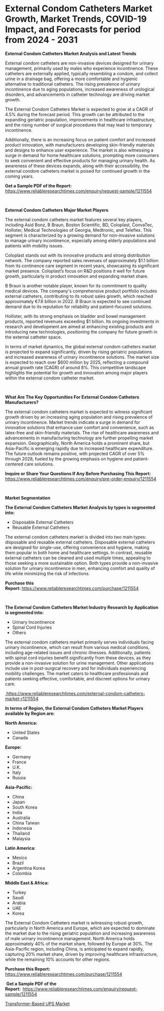 <p><h1>External Condom Catheters Market Growth, Market Trends, COVID-19 Impact, and Forecasts for period from 2024 - 2031</h1></p><p><strong>External Condom Catheters Market Analysis and Latest Trends</strong></p>
<p><p>External condom catheters are non-invasive devices designed for urinary management, primarily used by males who experience incontinence. These catheters are externally applied, typically resembling a condom, and collect urine in a drainage bag, offering a more comfortable and hygienic alternative to traditional catheters. The rising prevalence of urinary incontinence due to aging populations, increased awareness of urological disorders, and advancements in catheter technology are driving market growth.</p><p>The External Condom Catheters Market is expected to grow at a CAGR of 4.5% during the forecast period. This growth can be attributed to the expanding geriatric population, improvements in healthcare infrastructure, and the rising number of surgical procedures that may lead to temporary incontinence. </p><p>Additionally, there is an increasing focus on patient comfort and increased product innovation, with manufacturers developing skin-friendly materials and designs to enhance user experience. The market is also witnessing a surge in demand for home healthcare solutions, prompting more consumers to seek convenient and effective products for managing urinary health. As awareness of these devices expands, along with their accessibility, the external condom catheters market is poised for continued growth in the coming years.</p></p>
<p><strong>Get a Sample PDF of the Report:&nbsp;</strong> <a href="https://www.reliableresearchtimes.com/enquiry/request-sample/1211554?utm_campaign=1420&utm_medium=2&utm_source=Github&utm_content=ia&utm_term=27122024&utm_id=external-condom-catheters">https://www.reliableresearchtimes.com/enquiry/request-sample/1211554</a></p>
<p>&nbsp;</p>
<p><strong>External Condom Catheters Major Market Players</strong></p>
<p><p>The external condom catheters market features several key players, including Asid Bonz, B Braun, Boston Scientific, BD, Coloplast, ConvaTec, Hollister, Medical Technologies of Georgia, Medtronic, and Teleflex. This segment is characterized by a growing demand for non-invasive solutions to manage urinary incontinence, especially among elderly populations and patients with mobility issues.</p><p>Coloplast stands out with its innovative products and strong distribution network. The company reported sales revenues of approximately $1.1 billion from its continence care segment in recent years, showcasing its significant market presence. Coloplast’s focus on R&D positions it well for future growth, particularly in product innovation and expanding market share.</p><p>B Braun is another notable player, known for its commitment to quality medical devices. The company's comprehensive product portfolio includes external catheters, contributing to its robust sales growth, which reached approximately €7.6 billion in 2022. B Braun is expected to see continued demand due to its reputation for reliability and patient-focused solutions.</p><p>Hollister, with its strong emphasis on bladder and bowel management products, reported revenues exceeding $1 billion. Its ongoing investments in research and development are aimed at enhancing existing products and introducing new technologies, positioning the company for future growth in the external catheter space.</p><p>In terms of market dynamics, the global external condom catheters market is projected to expand significantly, driven by rising geriatric populations and increased awareness of urinary incontinence solutions. The market size is expected to reach over $600 million by 2025, reflecting a compound annual growth rate (CAGR) of around 8%. This competitive landscape highlights the potential for growth and innovation among major players within the external condom catheter market.</p></p>
<p>&nbsp;</p>
<p><strong>What Are The Key Opportunities For External Condom Catheters Manufacturers?</strong></p>
<p><p>The external condom catheters market is expected to witness significant growth driven by an increasing aging population and rising prevalence of urinary incontinence.  Market trends indicate a surge in demand for innovative solutions that enhance user comfort and convenience, such as latex-free and skin-friendly materials. The rise of healthcare awareness and advancements in manufacturing technology are further propelling market expansion. Geographically, North America holds a prominent share, but Asia-Pacific is emerging rapidly due to increased healthcare expenditure. The future outlook remains positive, with projected CAGR of over 5% through 2028, fueled by the growing emphasis on hygiene and patient-centered care solutions.</p></p>
<p><strong>Inquire or Share Your Questions If Any Before Purchasing This Report:</strong> <a href="https://www.reliableresearchtimes.com/enquiry/pre-order-enquiry/1211554?utm_campaign=1420&utm_medium=2&utm_source=Github&utm_content=ia&utm_term=27122024&utm_id=external-condom-catheters">https://www.reliableresearchtimes.com/enquiry/pre-order-enquiry/1211554</a></p>
<p>&nbsp;</p>
<p><strong>Market Segmentation</strong></p>
<p><strong>The External Condom Catheters Market Analysis by types is segmented into:</strong></p>
<p><ul><li>Disposable External Catheters</li><li>Reusable External Catheters</li></ul></p>
<p><p>The external condom catheters market is divided into two main types: disposable and reusable external catheters. Disposable external catheters are designed for single-use, offering convenience and hygiene, making them popular in both home and healthcare settings. In contrast, reusable external catheters can be cleaned and used multiple times, appealing to those seeking a more sustainable option. Both types provide a non-invasive solution for urinary incontinence in men, enhancing comfort and quality of life while minimizing the risk of infections.</p></p>
<p><strong>Purchase this Report:&nbsp;</strong><a href="https://www.reliableresearchtimes.com/purchase/1211554?utm_campaign=1420&utm_medium=2&utm_source=Github&utm_content=ia&utm_term=27122024&utm_id=external-condom-catheters">https://www.reliableresearchtimes.com/purchase/1211554</a></p>
<p>&nbsp;</p>
<p><strong>The External Condom Catheters Market Industry Research by Application is segmented into:</strong></p>
<p><ul><li>Urinary Incontinence</li><li>Spinal Cord Injuries</li><li>Others</li></ul></p>
<p><p>The external condom catheters market primarily serves individuals facing urinary incontinence, which can result from various medical conditions, including age-related issues and chronic illnesses. Additionally, patients with spinal cord injuries benefit significantly from these devices, as they provide a non-invasive solution for urine management. Other applications include use in post-surgical recovery and for individuals experiencing mobility challenges. The market caters to healthcare professionals and patients seeking effective, comfortable, and discreet options for urinary care.</p></p>
<p><a href="https://www.reliableresearchtimes.com/external-condom-catheters-market-r1211554?utm_campaign=1420&utm_medium=2&utm_source=Github&utm_content=ia&utm_term=27122024&utm_id=external-condom-catheters">&nbsp;https://www.reliableresearchtimes.com/external-condom-catheters-market-r1211554</a></p>
<p><strong>In terms of Region, the External Condom Catheters Market Players available by Region are:</strong></p>
<p>
    <p> <strong> North America: </strong>
        <ul>
            <li>United States</li>
            <li>Canada</li>
        </ul>
        </p> 
    <p> <strong> Europe: </strong>
        <ul>
            <li>Germany</li>
            <li>France</li>
            <li>U.K.</li>
            <li>Italy</li>
            <li>Russia</li>
        </ul>
        </p> 
    <p> <strong> Asia-Pacific: </strong>
        <ul>
            <li>China</li>
            <li>Japan</li>
            <li>South Korea</li>
            <li>India</li>
            <li>Australia</li>
            <li>China Taiwan</li>
            <li>Indonesia</li>
            <li>Thailand</li>
            <li>Malaysia</li>
        </ul>
        </p> 
    <p> <strong> Latin America: </strong>
        <ul>
            <li>Mexico</li>
            <li>Brazil</li>
            <li>Argentina Korea</li>
            <li>Colombia</li>
        </ul>
        </p> 
    <p> <strong> Middle East & Africa: </strong>
        <ul>
            <li>Turkey</li>
            <li>Saudi</li>
            <li>Arabia</li>
            <li>UAE</li>
            <li>Korea</li>
        </ul>
    </p>
    </p>
<p><p>The External Condom Catheters market is witnessing robust growth, particularly in North America and Europe, which are expected to dominate the market due to the rising geriatric population and increasing awareness of male urinary incontinence management. North America holds approximately 40% of the market share, followed by Europe at 30%. The Asia-Pacific region, including China, is anticipated to expand rapidly, capturing 20% market share, driven by improving healthcare infrastructure, while the remaining 10% accounts for other regions.</p></p>
<p><strong>Purchase this Report: </strong><a href="https://www.reliableresearchtimes.com/purchase/1211554?utm_campaign=1420&utm_medium=2&utm_source=Github&utm_content=ia&utm_term=27122024&utm_id=external-condom-catheters">https://www.reliableresearchtimes.com/purchase/1211554</a></p>
<p>&nbsp;<strong>Get a Sample PDF of the Report:&nbsp;&nbsp;</strong><a href="https://www.reliableresearchtimes.com/enquiry/request-sample/1211554?utm_campaign=1420&utm_medium=2&utm_source=Github&utm_content=ia&utm_term=27122024&utm_id=external-condom-catheters">https://www.reliableresearchtimes.com/enquiry/request-sample/1211554</a></p>
<p><strong></strong></p>
<p><p><a href="https://github.com/yoshih12/Market-Research-Report-List-4/blob/main/transformer-based-ups-market.md?utm_campaign=1420&utm_medium=2&utm_source=Github&utm_content=ia&utm_term=27122024&utm_id=external-condom-catheters">Transformer-Based UPS Market</a></p></p>